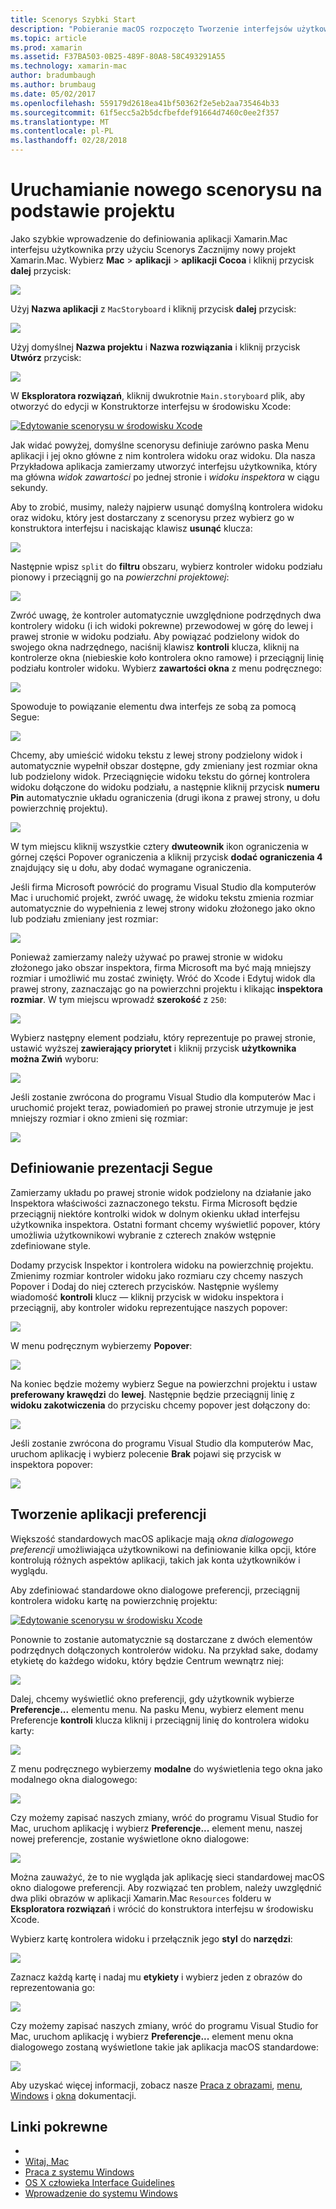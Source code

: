 ```yaml
---
title: Scenorys Szybki Start
description: "Pobieranie macOS rozpoczęto Tworzenie interfejsów użytkownika za pomocą scenorys."
ms.topic: article
ms.prod: xamarin
ms.assetid: F37BA503-0B25-489F-80A8-58C493291A55
ms.technology: xamarin-mac
author: bradumbaugh
ms.author: brumbaug
ms.date: 05/02/2017
ms.openlocfilehash: 559179d2618ea41bf50362f2e5eb2aa735464b33
ms.sourcegitcommit: 61f5ecc5a2b5dcfbefdef91664d7460c0ee2f357
ms.translationtype: MT
ms.contentlocale: pl-PL
ms.lasthandoff: 02/28/2018
---
```

# <a name="starting-a-new-storyboard-based-project"></a>Uruchamianie nowego scenorysu na podstawie projektu

Jako szybkie wprowadzenie do definiowania aplikacji Xamarin.Mac interfejsu użytkownika przy użyciu Scenorys Zacznijmy nowy projekt Xamarin.Mac. Wybierz **Mac** > **aplikacji** > **aplikacji Cocoa** i kliknij przycisk **dalej** przycisk:

[ ![](quickstart-images/qs01.png "")](quickstart-images/qs01.png)

Użyj **Nazwa aplikacji** z `MacStoryboard` i kliknij przycisk **dalej** przycisk:

[ ![](quickstart-images/qs02.png "")](quickstart-images/qs02.png)

Użyj domyślnej **Nazwa projektu** i **Nazwa rozwiązania** i kliknij przycisk **Utwórz** przycisk:

[ ![](quickstart-images/qs03.png "")](quickstart-images/qs03.png)

W **Eksploratora rozwiązań**, kliknij dwukrotnie `Main.storyboard` plik, aby otworzyć do edycji w Konstruktorze interfejsu w środowisku Xcode:

[ ![](quickstart-images/qs04.png "Edytowanie scenorysu w środowisku Xcode")](quickstart-images/qs04.png)

Jak widać powyżej, domyślne scenorysu definiuje zarówno paska Menu aplikacji i jej okno główne z nim kontrolera widoku oraz widoku. Dla nasza Przykładowa aplikacja zamierzamy utworzyć interfejsu użytkownika, który ma główna _widok zawartości_ po jednej stronie i _widoku inspektora_ w ciągu sekundy.

Aby to zrobić, musimy, należy najpierw usunąć domyślną kontrolera widoku oraz widoku, który jest dostarczany z scenorysu przez wybierz go w konstruktora interfejsu i naciskając klawisz **usunąć** klucza:

[ ![](quickstart-images/qs05.png "")](quickstart-images/qs05.png)

Następnie wpisz `split` do **filtru** obszaru, wybierz kontroler widoku podziału pionowy i przeciągnij go na _powierzchni projektowej_:

[ ![](quickstart-images/qs06.png "")](quickstart-images/qs06.png)

Zwróć uwagę, że kontroler automatycznie uwzględnione podrzędnych dwa kontrolery widoku (i ich widoki pokrewne) przewodowej w górę do lewej i prawej stronie w widoku podziału. Aby powiązać podzielony widok do swojego okna nadrzędnego, naciśnij klawisz **kontroli** klucza, kliknij na kontrolerze okna (niebieskie koło kontrolera okno ramowe) i przeciągnij linię podziału kontroler widoku. Wybierz **zawartości okna** z menu podręcznego:

[ ![](quickstart-images/qs07.png "")](quickstart-images/qs07.png)

Spowoduje to powiązanie elementu dwa interfejs ze sobą za pomocą Segue:

[ ![](quickstart-images/qs08.png "")](quickstart-images/qs08.png)

Chcemy, aby umieścić widoku tekstu z lewej strony podzielony widok i automatycznie wypełnił obszar dostępne, gdy zmieniany jest rozmiar okna lub podzielony widok. Przeciągnięcie widoku tekstu do górnej kontrolera widoku dołączone do widoku podziału, a następnie kliknij przycisk **numeru Pin** automatycznie układu ograniczenia (drugi ikona z prawej strony, u dołu powierzchnię projektu).

[ ![](quickstart-images/qs09.png "")](quickstart-images/qs09.png)

W tym miejscu kliknij wszystkie cztery **dwuteownik** ikon ograniczenia w górnej części Popover ograniczenia a kliknij przycisk **dodać ograniczenia 4** znajdujący się u dołu, aby dodać wymagane ograniczenia.

Jeśli firma Microsoft powrócić do programu Visual Studio dla komputerów Mac i uruchomić projekt, zwróć uwagę, że widoku tekstu zmienia rozmiar automatycznie do wypełnienia z lewej strony widoku złożonego jako okno lub podziału zmieniany jest rozmiar:

[ ![](quickstart-images/qs10.png "")](quickstart-images/qs10.png)

Ponieważ zamierzamy należy używać po prawej stronie w widoku złożonego jako obszar inspektora, firma Microsoft ma być mają mniejszy rozmiar i umożliwić mu zostać zwinięty. Wróć do Xcode i Edytuj widok dla prawej strony, zaznaczając go na powierzchni projektu i klikając **inspektora rozmiar**. W tym miejscu wprowadź **szerokość** z `250`:

[ ![](quickstart-images/qs11.png "")](quickstart-images/qs11.png)

Wybierz następny element podziału, który reprezentuje po prawej stronie, ustawić wyższej **zawierający priorytet** i kliknij przycisk **użytkownika można Zwiń** wyboru:

[ ![](quickstart-images/qs12.png "")](quickstart-images/qs12.png)

Jeśli zostanie zwrócona do programu Visual Studio dla komputerów Mac i uruchomić projekt teraz, powiadomień po prawej stronie utrzymuje je jest mniejszy rozmiar i okno zmieni się rozmiar:

[ ![](quickstart-images/qs13.png "")](quickstart-images/qs13.png)

<a name="Defining-a-Presentation-Segue" />

## <a name="defining-a-presentation-segue"></a>Definiowanie prezentacji Segue

Zamierzamy układu po prawej stronie widok podzielony na działanie jako Inspektora właściwości zaznaczonego tekstu. Firma Microsoft będzie przeciągnij niektóre kontrolki widok w dolnym okienku układ interfejsu użytkownika inspektora. Ostatni formant chcemy wyświetlić popover, który umożliwia użytkownikowi wybranie z czterech znaków wstępnie zdefiniowane style.

Dodamy przycisk Inspektor i kontrolera widoku na powierzchnię projektu. Zmienimy rozmiar kontroler widoku jako rozmiaru czy chcemy naszych Popover i Dodaj do niej czterech przycisków. Następnie wyślemy wiadomość **kontroli** klucz — kliknij przycisk w widoku inspektora i przeciągnij, aby kontroler widoku reprezentujące naszych popover:

[ ![](quickstart-images/qs14.png "")](quickstart-images/qs14.png)

W menu podręcznym wybierzemy **Popover**: 

[ ![](quickstart-images/qs15.png "")](quickstart-images/qs15.png)

Na koniec będzie możemy wybierz Segue na powierzchni projektu i ustaw **preferowany krawędzi** do **lewej**. Następnie będzie przeciągnij linię z **widoku zakotwiczenia** do przycisku chcemy popover jest dołączony do:

[ ![](quickstart-images/qs16.png "")](quickstart-images/qs16.png)

Jeśli zostanie zwrócona do programu Visual Studio dla komputerów Mac, uruchom aplikację i wybierz polecenie **Brak** pojawi się przycisk w inspektora popover:

[ ![](quickstart-images/qs17.png "")](quickstart-images/qs17.png)

<a name="Creating-App-Preferences" />

## <a name="creating-app-preferences"></a>Tworzenie aplikacji preferencji

Większość standardowych macOS aplikacje mają _okna dialogowego preferencji_ umożliwiająca użytkownikowi na definiowanie kilka opcji, które kontrolują różnych aspektów aplikacji, takich jak konta użytkowników i wyglądu.

Aby zdefiniować standardowe okno dialogowe preferencji, przeciągnij kontrolera widoku kartę na powierzchnię projektu:

[ ![](quickstart-images/qs18.png "Edytowanie scenorysu w środowisku Xcode")](quickstart-images/qs18.png)

Ponownie to zostanie automatycznie są dostarczane z dwóch elementów podrzędnych dołączonych kontrolerów widoku. Na przykład sake, dodamy etykietę do każdego widoku, który będzie Centrum wewnątrz niej:

[ ![](quickstart-images/qs19.png "")](quickstart-images/qs19.png)

Dalej, chcemy wyświetlić okno preferencji, gdy użytkownik wybierze **Preferencje...**  elementu menu. Na pasku Menu, wybierz element menu Preferencje **kontroli** klucza kliknij i przeciągnij linię do kontrolera widoku karty:

[ ![](quickstart-images/qs20.png "")](quickstart-images/qs20.png)

Z menu podręcznego wybierzemy **modalne** do wyświetlenia tego okna jako modalnego okna dialogowego:

[ ![](quickstart-images/qs21.png "")](quickstart-images/qs21.png)

Czy możemy zapisać naszych zmiany, wróć do programu Visual Studio for Mac, uruchom aplikację i wybierz **Preferencje...**  element menu, naszej nowej preferencje, zostanie wyświetlone okno dialogowe:

[ ![](quickstart-images/qs22.png "")](quickstart-images/qs22.png)

Można zauważyć, że to nie wygląda jak aplikację sieci standardowej macOS okno dialogowe preferencji. Aby rozwiązać ten problem, należy uwzględnić dwa pliki obrazów w aplikacji Xamarin.Mac `Resources` folderu w **Eksploratora rozwiązań** i wrócić do konstruktora interfejsu w środowisku Xcode.

Wybierz kartę kontrolera widoku i przełącznik jego **styl** do **narzędzi**: 

[ ![](quickstart-images/qs23.png "")](quickstart-images/qs23.png)

Zaznacz każdą kartę i nadaj mu **etykiety** i wybierz jeden z obrazów do reprezentowania go:

[ ![](quickstart-images/qs24.png "")](quickstart-images/qs24.png)

Czy możemy zapisać naszych zmiany, wróć do programu Visual Studio for Mac, uruchom aplikację i wybierz **Preferencje...**  element menu okna dialogowego zostaną wyświetlone takie jak aplikacja macOS standardowe:

[ ![](quickstart-images/qs25.png "")](quickstart-images/qs25.png)

Aby uzyskać więcej informacji, zobacz nasze [Praca z obrazami](~/mac/app-fundamentals/image.md), [menu](~/mac/user-interface/menu.md), [Windows](~/mac/user-interface/window.md) i [okna](~/mac/user-interface/dialog.md) dokumentacji.

## <a name="related-links"></a>Linki pokrewne

- [](https://developer.xamarin.com/samples/mac/MacStoryboard/)
- [Witaj, Mac](~/mac/get-started/hello-mac.md)
- [Praca z systemu Windows](~/mac/user-interface/window.md)
- [OS X człowieka Interface Guidelines](https://developer.apple.com/library/mac/documentation/UserExperience/Conceptual/OSXHIGuidelines/)
- [Wprowadzenie do systemu Windows](https://developer.apple.com/library/mac/documentation/Cocoa/Conceptual/WinPanel/Introduction.html#//apple_ref/doc/uid/10000031-SW1)
